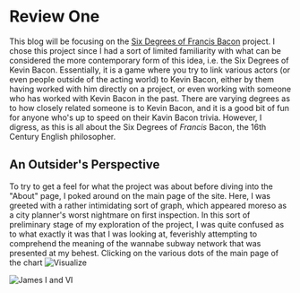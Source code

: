 # **Review One**
  
  This blog will be focusing on the [Six Degrees of Francis Bacon](http://sixdegreesoffrancisbacon.com/) project.  I chose this project since I had a sort of limited familiarity with what can be considered the more contemporary form of this idea, i.e. the Six Degrees of Kevin Bacon.  Essentially, it is a game where you try to link various actors (or even people outside of the acting world) to Kevin Bacon, either by them having worked with him directly on a project, or even working with someone who has worked with Kevin Bacon in the past.  There are varying degrees as to how closely related someone is to Kevin Bacon, and it is a good bit of fun for anyone who's up to speed on their Kavin Bacon trivia.  However, I digress, as this is all about the Six Degrees of *Francis* Bacon, the 16th Century English philosopher.
  
## An Outsider's Perspective
  
  To try to get a feel for what the project was about before diving into the "About" page, I poked around on the main page of the site.  Here, I was greeted with a rather intimidating sort of graph, which appeared moreso as a city planner's worst nightmare on first inspection.  In this sort of preliminary stage of my exploration of the project, I was quite confused as to what exactly it was that I was looking at, feverishly attempting to comprehend the meaning of the wannabe subway network that was presented at my behest.  Clicking on the various dots of the main page of the chart 
![Visualize](https://llcoolm495.github.io/MattENGL350/images/francis.gif)
 
![James I and VI](https://llcoolm495.github.io/MattENGL350/images/francis.png)
   
   

 
